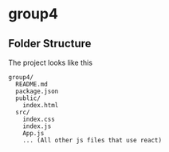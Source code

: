 # group4

## Folder Structure

The project looks like this
```
group4/
  README.md
  package.json
  public/
    index.html
  src/
    index.css
    index.js
    App.js
    ... (All other js files that use react)
```

